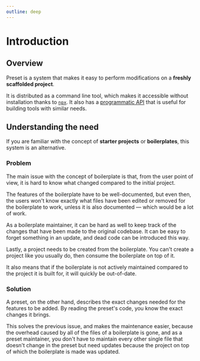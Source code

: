 ```yaml
---
outline: deep
---
```


# Introduction

## Overview

Preset is a system that makes it easy to perform modifications on a **freshly scaffolded project**.

It is distributed as a command line tool, which makes it accessible without installation thanks to [`npx`](https://www.npmjs.com/package/npx). It also has a [programmatic API](/extra-topics/programmatic-api) that is useful for building tools with similar needs.


## Understanding the need

If you are familiar with the concept of **starter projects** or **boilerplates**, this system is an alternative.

### Problem

The main issue with the concept of boilerplate is that, from the user point of view, it is hard to know what changed compared to the initial project.

The features of the boilerplate have to be well-documented, but even then, the users won't know exactly what files have been edited or removed for the boilerplate to work, unless it is also documented — which would be a lot of work.

As a boilerplate maintainer, it can be hard as well to keep track of the changes that have been made to the original codebase. It can be easy to forget something in an update, and dead code can be introduced this way.

Lastly, a project needs to be created from the boilerplate. You can't create a project like you usually do, then consume the boilerplate on top of it.

It also means that if the boilerplate is not actively maintained compared to the project it is built for, it will quickly be out-of-date.

### Solution

A preset, on the other hand, describes the exact changes needed for the features to be added. By reading the preset's code, you know the exact changes it brings.

This solves the previous issue, and makes the maintenance easier, because the overhead caused by all of the files of a boilerplate is gone, and as a preset maintainer, you don't have to maintain every other single file that doesn't change in the preset but need updates because the project on top of which the boilerplate is made was updated.
